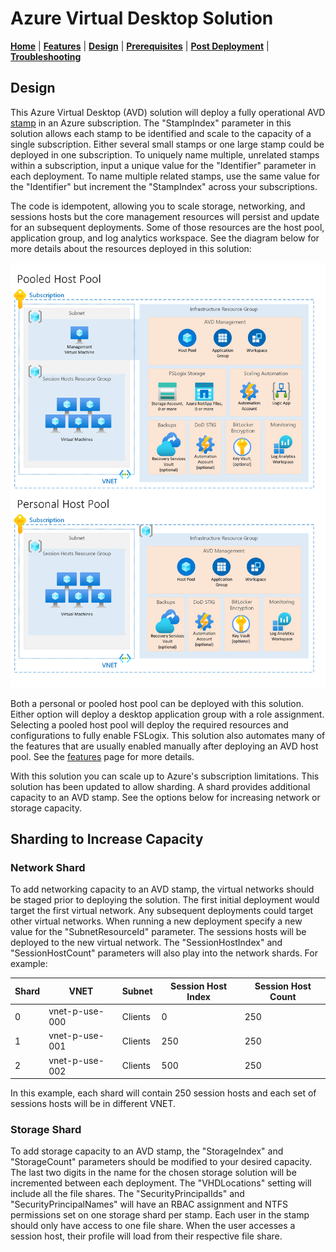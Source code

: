 # Azure Virtual Desktop Solution

[**Home**](../README.md) | [**Features**](./features.md) | [**Design**](./design.md) | [**Prerequisites**](./prerequisites.md) | [**Post Deployment**](./post.md) | [**Troubleshooting**](./troubleshooting.md)

## Design

This Azure Virtual Desktop (AVD) solution will deploy a fully operational AVD [stamp](https://docs.microsoft.com/en-us/azure/architecture/patterns/deployment-stamp) in an Azure subscription. The "StampIndex" parameter in this solution allows each stamp to be identified and scale to the capacity of a single subscription. Either several small stamps or one large stamp could be deployed in one subscription. To uniquely name multiple, unrelated stamps within a subscription, input a unique value for the "Identifier" parameter in each deployment.  To name multiple related stamps, use the same value for the "Identifier" but increment the "StampIndex" across your subscriptions.

The code is idempotent, allowing you to scale storage, networking, and sessions hosts but the core management resources will persist and update for an subsequent deployments. Some of those resources are the host pool, application group, and log analytics workspace. See the diagram below for more details about the resources deployed in this solution:

![Solution](../images/solution.png)

Both a personal or pooled host pool can be deployed with this solution. Either option will deploy a desktop application group with a role assignment. Selecting a pooled host pool will deploy the required resources and configurations to fully enable FSLogix. This solution also automates many of the features that are usually enabled manually after deploying an AVD host pool.  See the [features](./features.md) page for more details.

With this solution you can scale up to Azure's subscription limitations. This solution has been updated to allow sharding. A shard provides additional capacity to an AVD stamp. See the options below for increasing network or storage capacity.

## Sharding to Increase Capacity

### Network Shard

To add networking capacity to an AVD stamp, the virtual networks should be staged prior to deploying the solution. The first initial deployment would target the first virtual network. Any subsequent deployments could target other virtual networks. When running a new deployment specify a new value for the "SubnetResourceId" parameter. The sessions hosts will be deployed to the new virtual network. The "SessionHostIndex" and "SessionHostCount" parameters will also play into the network shards. For example:

| Shard | VNET           | Subnet  | Session Host Index | Session Host Count |
|-------|----------------|---------|--------------------|--------------------|
| 0     | vnet-p-use-000 | Clients | 0                  | 250                |
| 1     | vnet-p-use-001 | Clients | 250                | 250                |
| 2     | vnet-p-use-002 | Clients | 500                | 250                |

In this example, each shard will contain 250 session hosts and each set of sessions hosts will be in different VNET.

### Storage Shard

To add storage capacity to an AVD stamp, the "StorageIndex" and "StorageCount" parameters should be modified to your desired capacity. The last two digits in the name for the chosen storage solution will be incremented between each deployment. The "VHDLocations" setting will include all the file shares. The "SecurityPrincipalIds" and "SecurityPrincipalNames" will have an RBAC assignment and NTFS permissions set on one storage shard per stamp. Each user in the stamp should only have access to one file share. When the user accesses a session host, their profile will load from their respective file share.
